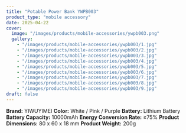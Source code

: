 ```yaml
---
title: "Potable Power Bank YWPB003"
product_type: "mobile accessory"
date: 2025-04-22
cover:
  image: "/images/products/mobile-accessories/ywpb003.png"
  gallery:
    - "/images/products/mobile-accessories/ywpb003/1.jpg"
    - "/images/products/mobile-accessories/ywpb003/2.jpg"
    - "/images/products/mobile-accessories/ywpb003/3.jpg"
    - "/images/products/mobile-accessories/ywpb003/4.jpg"
    - "/images/products/mobile-accessories/ywpb003/5.jpg"
    - "/images/products/mobile-accessories/ywpb003/6.jpg"
    - "/images/products/mobile-accessories/ywpb003/7.jpg"
    - "/images/products/mobile-accessories/ywpb003/8.jpg"
    - "/images/products/mobile-accessories/ywpb003/9.jpg"
draft: false
---
```

**Brand:** YIWUYIMEI
**Color:** White / Pink / Purple
**Battery:** Lithium Battery
**Battery Capacity:** 10000mAh
**Energy Conversion Rate:** ≥75%
**Product Dimensions:** 80 x 60 x 18 mm
**Product Weight:** 200g
